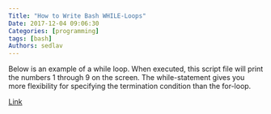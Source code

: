 ```yaml
---
Title: "How to Write Bash WHILE-Loops"
Date: 2017-12-04 09:06:30
Categories: [programming]
tags: [bash]
Authors: sedlav
---
```


Below is an example of a while loop. When executed, this script file will print the numbers 1 through 9 on the screen. The while-statement gives you more flexibility for specifying the termination condition than the for-loop. 

[Link](https://www.lifewire.com/write-bash-while-loops-2200576)

